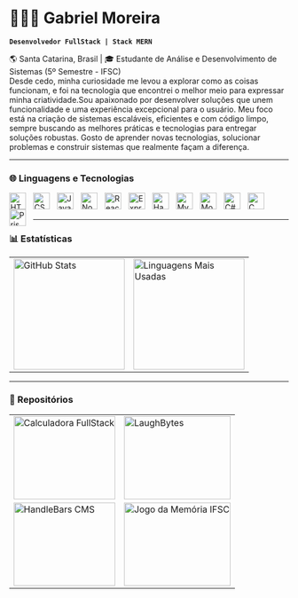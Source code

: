 # 👨🏽‍💻 Gabriel Moreira

**`Desenvolvedor FullStack | Stack MERN `**

🌎 Santa Catarina, Brasil | 🎓 Estudante de Análise e Desenvolvimento de Sistemas (5º Semestre - IFSC)
<br/>
Desde cedo, minha curiosidade me levou a explorar como as coisas funcionam, e foi na tecnologia que encontrei o melhor meio para expressar minha criatividade.Sou apaixonado por desenvolver soluções que unem funcionalidade e uma experiência excepcional para o usuário. Meu foco está na criação de sistemas escaláveis, eficientes e com código limpo, sempre buscando as melhores práticas e tecnologias para entregar soluções robustas. Gosto de aprender novas tecnologias, solucionar problemas e construir sistemas que realmente façam a diferença. 


---

### 🌐 Linguagens e Tecnologias

<img 
    align="left" 
    alt="HTML"
    title="HTML" 
    width="30px" 
    style="padding-right: 10px;" 
    src="https://cdn.jsdelivr.net/gh/devicons/devicon@latest/icons/html5/html5-original.svg" 
/>
<img 
    align="left" 
    alt="CSS" 
    title="CSS"
    width="30px" 
    style="padding-right: 10px;" 
    src="https://cdn.jsdelivr.net/gh/devicons/devicon@latest/icons/css3/css3-original.svg" 
/>
<img 
    align="left" 
    alt="JavaScript" 
    title="JavaScript"
    width="30px" 
    style="padding-right: 10px;" 
    src="https://cdn.jsdelivr.net/gh/devicons/devicon@latest/icons/javascript/javascript-original.svg" 
/>
<img 
    align="left" 
    alt="Node.JS"
    title="Node.JS" 
    width="30px" 
    style="padding-right: 10px;" 
    src="https://cdn.jsdelivr.net/gh/devicons/devicon@latest/icons/nodejs/nodejs-original.svg"
/>
<img 
    align="left" 
    alt="React"
    title="React" 
    width="30px" 
    style="padding-right: 10px;" 
    src="https://cdn.jsdelivr.net/gh/devicons/devicon@latest/icons/react/react-original.svg" 
/>
<img 
    align="left" 
    alt="Express" 
    title="Express"
    width="30px" 
    style="padding-right: 10px;" 
    src="https://cdn.jsdelivr.net/gh/devicons/devicon@latest/icons/express/express-original.svg"
/>
<img 
    align="left" 
    alt="HandleBars"
    title="HandleBars" 
    width="30px" 
    style="padding-right: 10px;" 
    src="https://cdn.jsdelivr.net/gh/devicons/devicon@latest/icons/handlebars/handlebars-original.svg" 
/>
<img 
    align="left" 
    alt="MySql"
    title="MySql" 
    width="30px" 
    style="padding-right: 10px;" 
    src="https://cdn.jsdelivr.net/gh/devicons/devicon@latest/icons/mysql/mysql-original.svg" 
/>
<img 
    align="left" 
    alt="MongoDB" 
    title="MongoDB"
    width="30px" 
    style="padding-right: 10px;" 
    src="https://cdn.jsdelivr.net/gh/devicons/devicon@latest/icons/mongodb/mongodb-original.svg" 
/>
<img 
    align="left" 
    alt="C#" 
    title="C#"
    width="30px" 
    style="padding-right: 10px;" 
    src="https://cdn.jsdelivr.net/gh/devicons/devicon@latest/icons/csharp/csharp-original.svg" 
/>
<img 
    align="left" 
    alt="C" 
    title="C"
    width="30px" 
    style="padding-right: 10px;" 
    src="https://cdn.jsdelivr.net/gh/devicons/devicon@latest/icons/c/c-original.svg"
  />
  <img 
    align="left" 
    alt="Prisma"
    title="Prisma" 
    width="30px" 
    style="padding-right: 10px;" 
    src="https://cdn.jsdelivr.net/gh/devicons/devicon@latest/icons/prisma/prisma-original.svg" 
/>

<br/>
<br/> 

---

### 📊 Estatísticas

<table>
  <tr>
    <td>
      <img 
        alt="GitHub Stats" 
        height="200" 
        src="https://github-readme-stats.vercel.app/api?username=Dev-Fubuki&theme=chartreuse-dark&hide=prs,issues,contribs&show_icons=true"  
      />
    </td>
    <td>
      <img 
        alt="Linguagens Mais Usadas" 
        height="200" 
        src="https://github-readme-stats.vercel.app/api/top-langs/?username=Dev-Fubuki&theme=chartreuse-dark&layout=compact&custom_title=Linguagens&langs_count=9" 
      />
    </td>
  </tr>
</table>

---

### 📁 Repositórios 

<table>
    <tr>
        <td>
            <a href="https://github.com/Dev-Fubuki/Calculadora-FullStack" target="_blank">
                <img 
                    alt="Calculadora FullStack"
                    height="150"
                    style="width: 100%;"
                    src="https://github-readme-stats.vercel.app/api/pin/?username=Dev-Fubuki&repo=Calculadora-FullStack"
                />
            </a>
        </td>
        <td>
            <a href="https://github.com/Dev-Fubuki/LaughBytes" target="_blank">
                <img 
                    alt="LaughBytes"
                    height="150"
                    style="width: 100%;"
                    src="https://github-readme-stats.vercel.app/api/pin/?username=Dev-Fubuki&repo=LaughBytes"
                />
            </a>
        </td>
    </tr>
    <tr>
        <td>
            <a href="https://github.com/Dev-Fubuki/HandleBars-Cms" target="_blank">
                <img 
                    alt="HandleBars CMS"
                    height="150"
                    style="width: 100%;"
                    src="https://github-readme-stats.vercel.app/api/pin/?username=Dev-Fubuki&repo=HandleBars-Cms"
                />
            </a>
        </td>
        <td>
            <a href="https://github.com/Dev-Fubuki/JogoDaMemoria-IFSC" target="_blank">
                <img 
                    alt="Jogo da Memória IFSC"
                    height="150"
                    style="width: 100%;"
                    src="https://github-readme-stats.vercel.app/api/pin/?username=Dev-Fubuki&repo=JogoDaMemoria-IFSC"
                />
            </a>
        </td>
    </tr>
</table>

